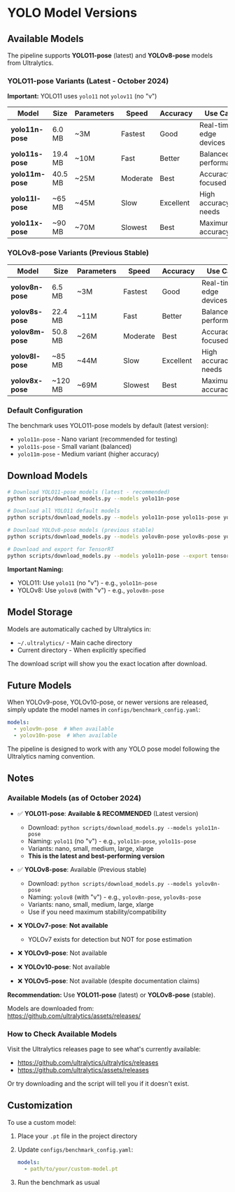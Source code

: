 # YOLO Model Versions

## Available Models

The pipeline supports **YOLO11-pose** (latest) and **YOLOv8-pose** models from Ultralytics.

### YOLO11-pose Variants (Latest - October 2024)

**Important:** YOLO11 uses `yolo11` not `yolov11` (no "v")

| Model | Size | Parameters | Speed | Accuracy | Use Case |
|-------|------|------------|-------|----------|----------|
| **yolo11n-pose** | 6.0 MB | ~3M | Fastest | Good | Real-time, edge devices |
| **yolo11s-pose** | 19.4 MB | ~10M | Fast | Better | Balanced performance |
| **yolo11m-pose** | 40.5 MB | ~25M | Moderate | Best | Accuracy-focused |
| **yolo11l-pose** | ~65 MB | ~45M | Slow | Excellent | High accuracy needs |
| **yolo11x-pose** | ~90 MB | ~70M | Slowest | Best | Maximum accuracy |

### YOLOv8-pose Variants (Previous Stable)

| Model | Size | Parameters | Speed | Accuracy | Use Case |
|-------|------|------------|-------|----------|----------|
| **yolov8n-pose** | 6.5 MB | ~3M | Fastest | Good | Real-time, edge devices |
| **yolov8s-pose** | 22.4 MB | ~11M | Fast | Better | Balanced performance |
| **yolov8m-pose** | 50.8 MB | ~26M | Moderate | Best | Accuracy-focused |
| **yolov8l-pose** | ~85 MB | ~44M | Slow | Excellent | High accuracy needs |
| **yolov8x-pose** | ~120 MB | ~69M | Slowest | Best | Maximum accuracy |

### Default Configuration

The benchmark uses YOLO11-pose models by default (latest version):
- `yolo11n-pose` - Nano variant (recommended for testing)
- `yolo11s-pose` - Small variant (balanced)
- `yolo11m-pose` - Medium variant (higher accuracy)

## Download Models

```bash
# Download YOLO11-pose models (latest - recommended)
python scripts/download_models.py --models yolo11n-pose

# Download all YOLO11 default models
python scripts/download_models.py --models yolo11n-pose yolo11s-pose yolo11m-pose

# Download YOLOv8-pose models (previous stable)
python scripts/download_models.py --models yolov8n-pose yolov8s-pose yolov8m-pose

# Download and export for TensorRT
python scripts/download_models.py --models yolo11n-pose --export tensorrt --resolution 640x640
```

**Important Naming:**
- YOLO11: Use `yolo11` (no "v") - e.g., `yolo11n-pose`
- YOLOv8: Use `yolov8` (with "v") - e.g., `yolov8n-pose`

## Model Storage

Models are automatically cached by Ultralytics in:
- `~/.ultralytics/` - Main cache directory
- Current directory - When explicitly specified

The download script will show you the exact location after download.

## Future Models

When YOLOv9-pose, YOLOv10-pose, or newer versions are released, simply update the model names in `configs/benchmark_config.yaml`:

```yaml
models:
  - yolov9n-pose  # When available
  - yolov10n-pose  # When available
```

The pipeline is designed to work with any YOLO pose model following the Ultralytics naming convention.

## Notes

### Available Models (as of October 2024)

- ✅ **YOLO11-pose**: **Available & RECOMMENDED** (Latest version)
  - Download: `python scripts/download_models.py --models yolo11n-pose`
  - Naming: `yolo11` (no "v") - e.g., `yolo11n-pose`, `yolo11s-pose`
  - Variants: nano, small, medium, large, xlarge
  - **This is the latest and best-performing version**
  
- ✅ **YOLOv8-pose**: Available (Previous stable)
  - Download: `python scripts/download_models.py --models yolov8n-pose`
  - Naming: `yolov8` (with "v") - e.g., `yolov8n-pose`, `yolov8s-pose`
  - Variants: nano, small, medium, large, xlarge
  - Use if you need maximum stability/compatibility

- ❌ **YOLOv7-pose**: **Not available**
  - YOLOv7 exists for detection but NOT for pose estimation
  
- ❌ **YOLOv9-pose**: Not available
- ❌ **YOLOv10-pose**: Not available
- ❌ **YOLOv5-pose**: Not available (despite documentation claims)

**Recommendation:** Use **YOLO11-pose** (latest) or **YOLOv8-pose** (stable).

Models are downloaded from: https://github.com/ultralytics/assets/releases/

### How to Check Available Models

Visit the Ultralytics releases page to see what's currently available:
- https://github.com/ultralytics/ultralytics/releases
- https://github.com/ultralytics/assets/releases

Or try downloading and the script will tell you if it doesn't exist.

## Customization

To use a custom model:

1. Place your `.pt` file in the project directory
2. Update `configs/benchmark_config.yaml`:
   ```yaml
   models:
     - path/to/your/custom-model.pt
   ```

3. Run the benchmark as usual

